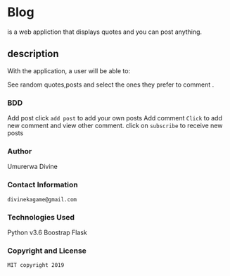# Blog
is a web appliction that displays quotes and you can post anything.
## description

With the application, a user will be able to:

See random quotes,posts and select the ones they prefer to comment .
### BDD

Add post click `add post` to add your own posts
Add comment	`Click` to add new comment and view other comment.
click on `subscribe` to receive new posts
### Author   
 
Umurerwa Divine
### Contact Information
```
divinekagame@gmail.com
```
### Technologies Used

Python v3.6
Boostrap
Flask

### Copyright and License
```
MIT copyright 2019 
